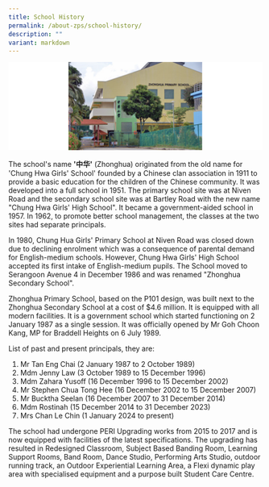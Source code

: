 ```yaml
---
title: School History
permalink: /about-zps/school-history/
description: ""
variant: markdown
---
```

![](/images/SchoolHistory.png)

The school's name **'中华'** (Zhonghua) originated from the old name for 'Chung Hwa Girls' School' founded by a Chinese clan association in 1911 to provide a basic education for the children of the Chinese community. It was developed into a full school in 1951. The primary school site was at Niven Road and the secondary school site was at Bartley Road with the new name "Chung Hwa Girls' High School". It became a government-aided school in 1957. In 1962, to promote better school management, the classes at the two sites had separate principals.

In 1980, Chung Hua Girls' Primary School at Niven Road was closed down due to declining enrolment which was a consequence of parental demand for English-medium schools. However, Chung Hwa Girls' High School accepted its first intake of English-medium pupils. The School moved to Serangoon Avenue 4 in December 1986 and was renamed "Zhonghua Secondary School".  

Zhonghua Primary School, based on the P101 design, was built next to the Zhonghua Secondary School at a cost of $4.6 million. It is equipped with all modern facilities. It is a government school which started functioning on 2 January 1987 as a single session. It was officially opened by Mr Goh Choon Kang, MP for Braddell Heights on 6 July 1989.

List of past and present principals, they are:
1. Mr Tan Eng Chai (2 January 1987 to 2 October 1989)
2. Mdm Jenny Law (3 October 1989 to 15 December 1996)
3. Mdm Zahara Yusoff (16 December 1996 to 15 December 2002)
4. Mr Stephen Chua Tong Hee (16 December 2002 to 15 December 2007)
5. Mr Bucktha Seelan (16 December 2007 to 31 December 2014)
6. Mdm Rostinah (15 December 2014 to 31 December 2023)
7. Mrs Chan Le Chin (1 January 2024 to present)

The school had undergone PERI Upgrading works from 2015 to 2017 and is now equipped with facilities of the latest specifications. The upgrading has resulted in Redesigned Classroom, Subject Based Banding Room, Learning Support Rooms, Band Room, Dance Studio, Performing Arts Studio, outdoor running track, an Outdoor Experiential Learning Area, a Flexi dynamic play area with specialised equipment and a purpose built Student Care Centre.
